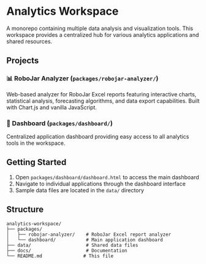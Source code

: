 # Analytics Workspace

A monorepo containing multiple data analysis and visualization tools. This workspace provides a centralized hub for various analytics applications and shared resources.

## Projects

### 📊 RoboJar Analyzer (`packages/robojar-analyzer/`)
Web-based analyzer for RoboJar Excel reports featuring interactive charts, statistical analysis, forecasting algorithms, and data export capabilities. Built with Chart.js and vanilla JavaScript.

### 🚀 Dashboard (`packages/dashboard/`)
Centralized application dashboard providing easy access to all analytics tools in the workspace.

## Getting Started

1. Open `packages/dashboard/dashboard.html` to access the main dashboard
2. Navigate to individual applications through the dashboard interface
3. Sample data files are located in the `data/` directory

## Structure
```
analytics-workspace/
├── packages/
│   ├── robojar-analyzer/    # RoboJar Excel report analyzer
│   └── dashboard/           # Main application dashboard
├── data/                    # Shared data files
├── docs/                    # Documentation
└── README.md               # This file
```
